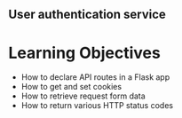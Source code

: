## User authentication service

# Learning Objectives
* How to declare API routes in a Flask app
* How to get and set cookies
* How to retrieve request form data
* How to return various HTTP status codes
